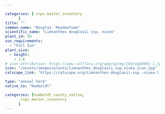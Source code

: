 ```yaml
---

categories: [ cnps_master_inventory
      ]
title: ""
common_name: "Douglas' Meadowfoam"
scientific_name: "Limnanthes douglasii ssp. nivea"
plant_id: 50
sun_requirements:
  - "Full Sun"
plant_size:
  - height: 
    - 1.6
# icon attribution: https://www.calflora.org/app/up/mg/283/mg84901-1.jpg 
icon: "/assets/images/plants/limnanthes_douglasii_ssp_nivea_icon.jpg" 
calscape_link: "https://calscape.org/Limnanthes-douglasii-ssp.-nivea-()"

type: "annual herb"
native_to: "Humboldt"

categories: [humboldt_county_native,
       cnps_master_inventory
      ]
---
```


